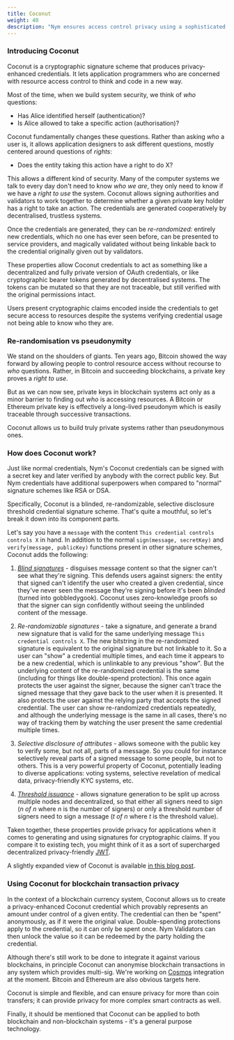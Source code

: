```yaml
---
title: Coconut
weight: 40
description: "Nym ensures access control privacy using a sophisticated signature scheme called Coconut."
---
```


### Introducing Coconut

Coconut is a cryptographic signature scheme that produces privacy-enhanced credentials. It lets application programmers who are concerned with resource access control to think and code in a new way.

Most of the time, when we build system security, we think of _who_ questions:

- Has Alice identified herself (authentication)?
- Is Alice allowed to take a specific action (authorisation)?

Coconut fundamentally changes these questions. Rather than asking _who_ a user is, it allows application designers to ask different questions, mostly centered around questions of _rights_:

- Does the entity taking this action have a right to do X?

This allows a different kind of security. Many of the computer systems we talk to every day don't need to know _who we are_, they only need to know if we have a _right to use_ the system. Coconut allows signing authorities and validators to work together to determine whether a given private key holder has a right to take an action. The credentials are generated cooperatively by decentralised, trustless systems.

Once the credentials are generated, they can be _re-randomized:_ entirely new credentials, which no one has ever seen before, can be presented to service providers, and magically validated without being linkable back to the credential originally given out by validators.

These properties allow Coconut credentials to act as something like a decentralized and fully private version of OAuth credentials, or like cryptographic bearer tokens generated by decentralised systems. The tokens can be mutated so that they are not traceable, but still verified with the original permissions intact.

Users present cryptographic claims encoded inside the credentials to get secure access to resources despite the systems verifying credential usage not being able to know who they are.

### Re-randomisation vs pseudonymity

We stand on the shoulders of giants. Ten years ago, Bitcoin showed the way forward by allowing people to control resource access without recourse to _who_ questions. Rather, in Bitcoin and succeeding blockchains, a private key proves a _right to use_.

But as we can now see, private keys in blockchain systems act only as a minor barrier to finding out _who_ is accessing resources. A Bitcoin or Ethereum private key is effectively a long-lived pseudonym which is easily traceable through successive transactions.

Coconut allows us to build truly private systems rather than pseudonymous ones.

### How does Coconut work?

Just like normal credentials, Nym's Coconut credentials can be signed with a secret key and later verified by anybody with the correct public key. But Nym credentials have additional superpowers when compared to "normal" signature schemes like RSA or DSA.

Specifically, Coconut is a blinded, re-randomizable, selective disclosure threshold credential signature scheme. That's quite a mouthful, so let's break it down into its component parts.

Let's say you have a `message` with the content `This credential controls controls X` in hand. In addition to the normal `sign(message, secretKey)` and `verify(message, publicKey)` functions present in other signature schemes, Coconut adds the following:

1. _[Blind signatures](https://en.wikipedia.org/wiki/Blind_signature)_ - disguises message content so that the signer can't see what they're signing. This defends users against signers: the entity that signed can't identify the user who created a given credential, since they've never seen the message they're signing before it's been _blinded_ (turned into gobbledygook). Coconut uses zero-knowledge proofs so that the signer can sign confidently without seeing the unblinded content of the message.

2. _Re-randomizable signatures_ - take a signature, and generate a brand new signature that is valid for the same underlying message `This credential controls X`. The new bitstring in the re-randomized signature is equivalent to the original signature but not linkable to it. So a user can "show" a credential multiple times, and each time it appears to be a new credential, which is unlinkable to any previous "show". But the underlying content of the re-randomized credential is the same (including for things like double-spend protection). This once again protects the user against the signer, because the signer can't trace the signed message that they gave back to the user when it is presented. It also protects the user against the relying party that accepts the signed credential. The user can show re-randomized credentials repeatedly, and although the underlying message is the same in all cases, there's no way of tracking them by watching the user present the same credential multiple times.

3. _Selective disclosure of attributes_ - allows someone with the public key to verify some, but not all, parts of a message. So you could for instance selectively reveal parts of a signed message to some people, but not to others. This is a very powerful property of Coconut, potentially leading to diverse applications: voting systems, selective revelation of medical data, privacy-friendly KYC systems, etc.

4. _[Threshold issuance](https://en.wikipedia.org/wiki/Threshold_cryptosystem)_ - allows signature generation to be split up across multiple nodes and decentralized, so that either all signers need to sign (_n of n_ where _n_ is the number of signers) or only a threshold number of signers need to sign a message (_t of n_ where _t_ is the threshold value).

Taken together, these properties provide privacy for applications when it comes to generating and using signatures for cryptographic claims. If you compare it to existing tech, you might think of it as a sort of supercharged decentralized privacy-friendly [JWT](https://jwt.io/).

A slightly expanded view of Coconut is available [in this blog post](https://medium.com/nymtech/nyms-coconut-credentials-an-overview-4aa4e922cd51).

### Using Coconut for blockchain transaction privacy

In the context of a blockchain currency system, Coconut allows us to create a privacy-enhanced Coconut credential which provably represents an amount under control of a given entity. The credential can then be "spent" anonymously, as if it were the original value. Double-spending protections apply to the credential, so it can only be spent once. Nym Validators can then unlock the value so it can be redeemed by the party holding the credential.

Although there's still work to be done to integrate it against various blockchains, in principle Coconut can anonymise blockchain transactions in any system which provides multi-sig. We're working on [Cosmos](https://cosmos.network) integration at the moment. Bitcoin and Ethereum are also obvious targets here.

Coconut is simple and flexible, and can ensure privacy for more than coin transfers; it can provide privacy for more complex smart contracts as well.

Finally, it should be mentioned that Coconut can be applied to both blockchain and non-blockchain systems - it's a general purpose technology.
